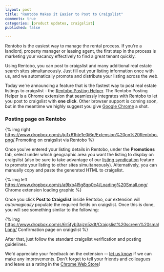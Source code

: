 ```yaml
---
layout: post
title: "Rentobo Makes it Easier to Post to Craigslist"
comments: true
categories: [product updates, craigslist]
published: false

---
```


Rentobo is the easiest way to manage the rental process. If you're a landlord, property manager or leasing agent, the first step in the process is marketing your vacancy effectively to find a great tenant quickly.

Using Rentobo, you can post to craigslist and many additional real estate search sites simultaneously. Just fill out your listing information once with us, and we automatically promote and distribute your listing across the web.

Today we're announcing a feature that is the fastest way to post real estate listings to craigslist - the [Rentobo Posting Helper](https://chrome.google.com/webstore/detail/rentobo-posting-helper/fkiffbkghgniailieekodmgbomkefdgo?hl=en-US). The Rentobo Posting Helper is a Chrome extension that seamlessly integrates with Rentobo to let you post to craigslist with **one click**. Other browser support is coming soon, but in the meantime we highly suggest you give [Google Chrome](https://www.google.com/intl/en/chrome/browser/) a shot. 

### Posting page on Rentobo

{% img right https://www.dropbox.com/s/ju1x61hte1e0i6n/Extension%20on%20Rentobo.png/ Promoting on craigslist via Rentobo %}

Once you've entered your listing details in Rentobo, under the **Promotions** tab, select under which geographic area you want the listing to display on craigslist (also be sure to take advantage of our [listing syndication](http://www.rentobo.com/benefits/) feature to promote your listing to other sites simultaneously). Alternatively, you can manually copy and paste the generated HTML to craigslist.

{% img left https://www.dropbox.com/s/a9lxb4l5g8qp0c4/Loading%20Small.png/ Chrome extension loading graphic %}

Once you click **Post to Craigslist** inside Rentobo, our extension will *automagically* populate the required fields on craigslist. Once this is done, you will see something similar to the following:

{% img https://www.dropbox.com/s/6r5fyb3ajzn5zdt/Craigslist%20screen%20small.png/ Confirmation page on craigslist %}

After that, just follow the standard craigslist verification and posting guidelines.

We'd appreciate your feedback on the extension -- [let us know](mailto:support@rentobo.com?subject=Chrome%20Extension) if we can make any improvements. Don't forget to tell your friends and colleagues and leave us a rating in the [Chrome Web Store](https://chrome.google.com/webstore/detail/rentobo-posting-helper/fkiffbkghgniailieekodmgbomkefdgo?hl=en-US)!